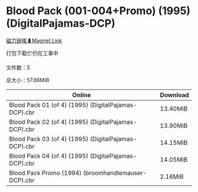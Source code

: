 # Blood Pack (001-004+Promo) (1995) (DigitalPajamas-DCP)

[磁力链接⬇Magnet Link](magnet:?xt=urn:btih:cf7182ed11daef03f72b7f345948a12b94ab08b0&dn=Blood%20Pack%20%28001-004%2BPromo%29%20%281995%29%20%28DigitalPajamas-DCP%29)

打包下载📦仍在工事中

文件数：5

总大小：57.66MiB

Online | Download
--- | ---
Blood Pack 01 (of 4) (1995) (DigitalPajamas-DCP).cbr | 13.40MiB
Blood Pack 02 (of 4) (1995) (DigitalPajamas-DCP).cbr | 13.90MiB
Blood Pack 03 (of 4) (1995) (DigitalPajamas-DCP).cbr | 14.15MiB
Blood Pack 04 (of 4) (1995) (DigitalPajamas-DCP).cbr | 14.05MiB
Blood Pack Promo (1994) (broomhandlemauser-DCP).cbr | 2.16MiB